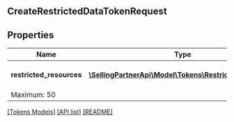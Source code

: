 ## CreateRestrictedDataTokenRequest

## Properties

Name | Type | Description | Notes
------------ | ------------- | ------------- | -------------
**restricted_resources** | [**\SellingPartnerApi\Model\Tokens\RestrictedResource[]**](RestrictedResource.md) | A list of restricted resources.
Maximum: 50 |

[[Tokens Models]](../) [[API list]](../../Api) [[README]](../../../README.md)
